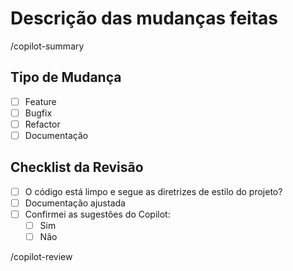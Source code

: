 # Descrição das mudanças feitas

<!-- O copilot preencherá automaticamente -->
/copilot-summary

## Tipo de Mudança
- [ ] Feature
- [ ] Bugfix
- [ ] Refactor
- [ ] Documentação

## Checklist da Revisão
- [ ] O código está limpo e segue as diretrizes de estilo do projeto?
- [ ] Documentação ajustada
- [ ] Confirmei as sugestões do Copilot:
  - [ ] Sim
  - [ ] Não

/copilot-review